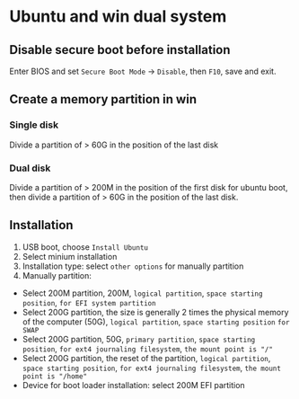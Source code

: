 # Ubuntu and win dual system

## Disable secure boot before installation
Enter BIOS and set `Secure Boot Mode` -> `Disable`, then `F10`, save and exit.

## Create a memory partition in win
### Single disk
Divide a partition of > 60G in the position of the last disk

### Dual disk
Divide a partition of > 200M in the position of the first disk for ubuntu boot, then divide a partition of > 60G in the position of the last disk.

## Installation
1. USB boot, choose `Install Ubuntu`
2. Select minium installation
3. Installation type: select `other options` for  manually partition
4. Manually partition:
  - Select 200M partition, 200M, `logical partition`, `space starting position`, `for EFI system partition`
  - Select 200G partition, the size is generally 2 times the physical memory of the computer (50G), `logical partition`, `space starting position` `for SWAP`
  - Select 200G partition, 50G, `primary partition`, `space starting position`, `for ext4 journaling filesystem`, `the mount point is "/"`
  - Select 200G partition, the reset of the partition, `logical partition`, `space starting position`, `for ext4 journaling filesystem`, `the mount point is "/home"`
  - Device for boot loader installation: select 200M EFI partition
